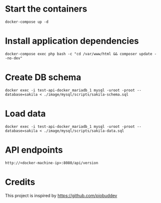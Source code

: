 
# Start the containers
`docker-compose up -d`

# Install application dependencies
`docker-compose exec php bash -c "cd /var/www/html && composer update --no-dev"`

# Create DB schema

`docker exec -i test-api-docker_mariadb_1 mysql -uroot -proot --database=sakila < ./image/mysql/scripts/sakila-schema.sql`

# Load data

`docker exec -i test-api-docker_mariadb_1 mysql -uroot -proot --database=sakila < ./image/mysql/scripts/sakila-data.sql`
 
# API endpoints

`http://<docker-machine-ip>:8080/api/version`

# Credits
This project is inspired by https://github.com/piobuddev
